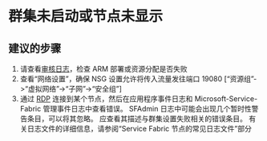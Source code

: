 <properties 
    pageTitle="My cluster is not starting or nodes are not displaying" 
    description="群集未启动或节点未显示" 
    service="microsoft.servicefabric"
    resource="clusters"
    authors="pkcsf"
    displayOrder="2"
    selfHelpType="resource"
    supportTopicIds=""
    resourceTags="servicefabric"
    productPesIds=""
    cloudEnvironments="public"   
/>
    

# 群集未启动或节点未显示

## **建议的步骤**
1. 请查看[审核日志](data-blade:Microsoft_Azure_Insights.AzureDiagnosticsBladeWithParameter)，检查 ARM 部署或资源分配是否失败
2. 查看“网络设置”，确保 NSG 设置允许将传入流量发往端口 19080 [“资源组”->“虚拟网络”->“子网”->“安全组”]
3. 通过 [RDP](https://azure.microsoft.com/documentation/articles/service-fabric-cluster-nodetypes/#remote-connect-to-a-vm-scale-set-instance-or-a-cluster-node) 连接到某个节点，然后在应用程序事件日志和 Microsoft-Service-Fabric 管理事件日志中查看错误。  SFAdmin 日志中可能会出现几个暂时性警告条目，可以将其忽略。 应查看其描述与群集设置失败相关的错误条目。 有关日志文件的详细信息，请参阅“Service Fabric 节点的常见日志文件”部分



<!--HONumber=Sep16_HO4-->


